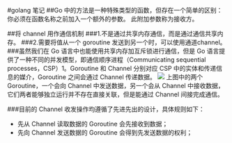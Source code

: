 #golang 笔记
##Go 中的方法是一种特殊类型的函数，但存在一个简单的区别：你必须在函数名称之前加入一个额外的参数。 此附加参数称为接收方。

##将 channel 用作通信机制
###1.不是通过共享内存通信，而是通过通信共享内存。
###2.需要将值从一个 goroutine 发送到另一个时，可以使用通道channel。
###虽然我们在 Go 语言中也能使用共享内存加互斥锁进行通信，但是 Go 语言提供了一种不同的并发模型，即通信顺序进程（Communicating sequential processes，CSP）1。Goroutine 和 Channel 分别对应 CSP 中的实体和传递信息的媒介，Goroutine 之间会通过 Channel 传递数据。
![](https://img.draveness.me/2020-01-28-15802171487080-channel-and-goroutines.png)
上图中的两个 Goroutine，一个会向 Channel 中发送数据，另一个会从 Channel 中接收数据，它们两者能够独立运行并不存在直接关联，但是能通过 Channel 间接完成通信。

###目前的 Channel 收发操作均遵循了先进先出的设计，具体规则如下：
* 先从 Channel 读取数据的 Goroutine 会先接收到数据；
* 先向 Channel 发送数据的 Goroutine 会得到先发送数据的权利；